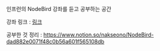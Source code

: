 인프런의 NodeBird 강좌를 듣고 공부하는 공간

강좌 링크 : [링크](https://bit.ly/3w8xuQ5)

공부한 것 정리 : https://www.notion.so/nakseono/NodeBird-dad882e0071f48c0b56a601f565108db
